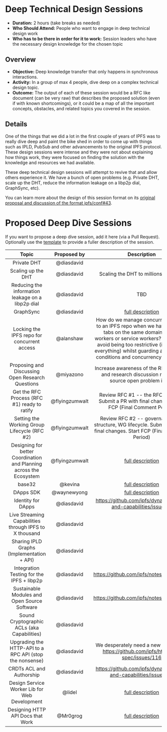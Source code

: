 # Deep Technical Design Sessions

- **Duration:** 2 hours (take breaks as needed)
- **Who Should Attend:** People who want to engage in deep technical design work  
- **Who has to be there in order for it to work:** Session leaders who have the necessary design knowledge for the chosen topic

## Overview

- **Objective:** Deep knowledge transfer that only happens in synchronous interactions.
- **Activity:** In a group of max 4 people, dive deep on a complex technical design topic.
- **Outcome:** The output of each of these session would be a RFC like document (can be very raw) that describes the proposed solution (even if with known shortcomings), or it could be a map of all the important concepts, obstacles, and related topics you covered in the session.

## Details

One of the things that we did a lot in the first couple of years of IPFS was to really dive deep and paint the bike shed in order to come up with things such as IPLD, PubSub and other advancements to the original IPFS protocol. These design sessions were intense and they were not about explaining how things work, they were focused on finding the solution with the knowledge and resources we had available.

These deep technical design sessions will attempt to revive that and allow others experience it. We have a bunch of open problems (e.g. Private DHT, scale up the DHT, reduce the information leakage on a libp2p dial, GraphSync, etc).

You can learn more about the design of this session format on its [original proposal and discussion of the format ipfs/conf#43](https://github.com/ipfs/conf/issues/43).

# Proposed Deep Dive Sessions

If you want to propose a deep dive session, add it here (via a Pull Request). Optionally use the [template](../_template.md) to provide a fuller description of the session.

| Topic                    | Proposed by  | Description |
|:------------------------:|:------------:|:-----------:|
| Private DHT              | @diasdavid   |             |
| Scaling up the DHT       | @diasdavid   | Scaling the DHT to millions of nodes |
| Reducing the information leakage on a libp2p dial | @diasdavid | TBD |
| GraphSync                | @diasdavid   | [full description](graphsync.md) |
| Locking the IPFS repo for concurrent access | @alanshaw | How do we manage concurrent access to an IPFS repo when we have multiple tabs on the same domain or web workers or service workers? How do we avoid being too restrictive (i.e. locking everything) whilst guarding against race conditions and concurrency problems? |
| Proposing and Discussing Open Research Questions | @miyazono | Increase awareness of the RFP program and research discussion repo, and source open problem ideas |
| Get the RFC Process (RFC #1) ready to ratify | @flyingzumwalt | Review RFC #1 -- the RFC process. Submit a PR with final changes. Start FCP (Final Comment Period) |
| Setting the Working Group Lifecycle (RFC #2) | @flyingzumwalt | Review RFC #2 -- governance, org structure, WG lifecycle. Submit a PR with final changes. Start FCP (Final Comment Period) |
| Designing for better Coordination and Planning across the Ecosystem | @flyingzumwalt | [full description](team-coordination-at-scale.md) |
| base32                  | @kevina       | [full description](base32.md)
| DApps SDK               | @waynewyong   | [full description](Dapp-SDK-for-IPFS.md)
| Identity for DApps	| @diasdavid	| 	https://github.com/ipfs/dynamic-data-and-capabilities/issues/7
| Live Streaming Capabilities through IPFS to X thousand | @diasdavid | 	
| Sharing IPLD Graphs (Implementation + API) | @diasdavid		
| Integration Testing for the IPFS + libp2p | @diasdavid | https://github.com/ipfs/notes/issues/294
| Sustainable Modules and Open Source Software | @diasdavid | https://github.com/ipfs/notes/issues/273
| Sound Cryptographic ACLs (aka Capabilities) | @diasdavid | 
| Upgrading the HTTP-API to a RPC API (stop the nonsense) | @diasdavid | We desperately need a new remote API https://github.com/ipfs/http-api-spec/issues/116
| CRDTs ACL and Authorship | @diasdavid | https://github.com/ipfs/dynamic-data-and-capabilities/issues/25
| Design Service Worker Lib for Web Development                  | @lidel       | [full description](service-worker.md)
| Designing HTTP API Docs that Work | @Mr0grog | [full description](http-api-docs-that-work.md)
